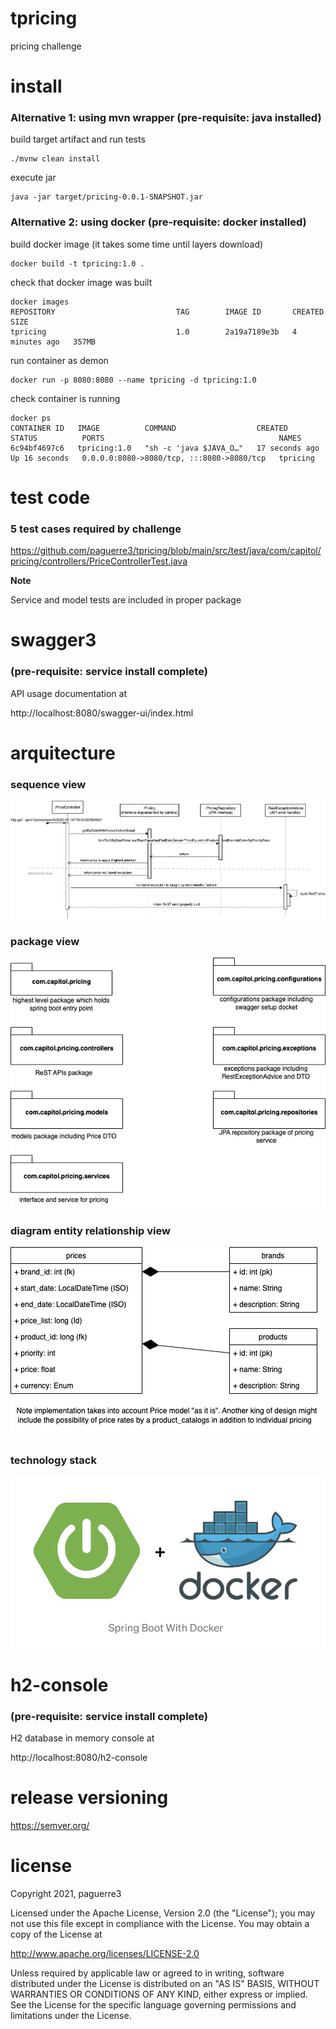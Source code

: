 # tpricing
pricing challenge




# install
### Alternative 1: using mvn wrapper (pre-requisite: java installed)
build target artifact and run tests
<pre><code>./mvnw clean install</code></pre>

execute jar
<pre><code>java -jar target/pricing-0.0.1-SNAPSHOT.jar</code></pre>


### Alternative 2: using docker (pre-requisite: docker installed)
build docker image (it takes some time until layers download)
<pre><code>docker build -t tpricing:1.0 .</code></pre>

check that docker image was built
<pre><code>docker images
REPOSITORY                           TAG        IMAGE ID       CREATED         SIZE
tpricing                             1.0        2a19a7189e3b   4 minutes ago   357MB
</code></pre>

run container as demon
<pre><code>docker run -p 8080:8080 --name tpricing -d tpricing:1.0</code></pre>

check container is running
<pre><code>docker ps
CONTAINER ID   IMAGE          COMMAND                  CREATED          STATUS          PORTS                                       NAMES
6c94bf4697c6   tpricing:1.0   "sh -c 'java $JAVA_O…"   17 seconds ago   Up 16 seconds   0.0.0.0:8080->8080/tcp, :::8080->8080/tcp   tpricing
</code></pre>



# test code
### 5 test cases required by challenge
https://github.com/paguerre3/tpricing/blob/main/src/test/java/com/capitol/pricing/controllers/PriceControllerTest.java

**Note**

Service and model tests are included in proper package



# swagger3 
### (pre-requisite: service install complete)
API usage documentation at 

http://localhost:8080/swagger-ui/index.html



# arquitecture
### sequence view
![Screenshot](https://github.com/paguerre3/tpricing/blob/main/design/seq-diagram.png?raw=true)

### package view
![Screenshot](https://github.com/paguerre3/tpricing/blob/main/design/pckge-diagram.png?raw=true)

### diagram entity relationship view
![Screenshot](https://github.com/paguerre3/tpricing/blob/main/design/der-diagram.png?raw=true)

### technology stack
![Screenshot](https://github.com/paguerre3/tpricing/blob/main/design/impl-img.png?raw=true)





# h2-console
### (pre-requisite: service install complete)
H2 database in memory console at

http://localhost:8080/h2-console



# release versioning
https://semver.org/



# license
Copyright 2021, paguerre3

Licensed under the Apache License, Version 2.0 (the "License"); you may not use
this file except in compliance with the License. You may obtain a copy of the
License at

http://www.apache.org/licenses/LICENSE-2.0

Unless required by applicable law or agreed to in writing, software distributed
under the License is distributed on an "AS IS" BASIS, WITHOUT WARRANTIES OR
CONDITIONS OF ANY KIND, either express or implied. See the License for the
specific language governing permissions and limitations under the License.
